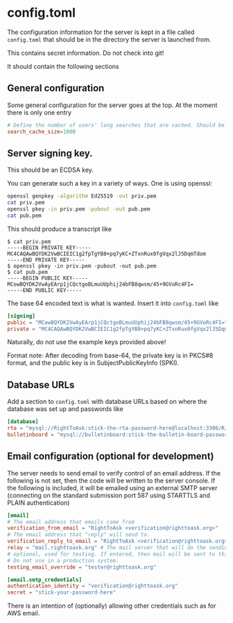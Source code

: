 # config.toml

The configuration information for the server is kept in a file called `config.toml` that should
be in the directory the server is launched from.

This contains secret information. Do not check into git!

It should contain the following sections

## General configuration

Some general configuration for the server goes at the top. At the moment there 
is only one entry

```toml
# Define the number of users' long searches that are cached. Should be O(number of users per hour)
search_cache_size=1000
```


## Server signing key.

This should be an ECDSA key.

You can generate such a key in a variety of ways. One is using openssl:

```bash
openssl genpkey -algorithm Ed25519 -out priv.pem
cat priv.pem 
openssl pkey -in priv.pem -pubout -out pub.pem
cat pub.pem
```

This should produce a transcript like
```text
$ cat priv.pem 
-----BEGIN PRIVATE KEY-----
MC4CAQAwBQYDK2VwBCIEIC1g2fpTgYB8+pq7yKC+ZTxnRux0fgVqx2lJ5DqmTdom
-----END PRIVATE KEY-----
$ openssl pkey -in priv.pem -pubout -out pub.pem
$ cat pub.pem
-----BEGIN PUBLIC KEY-----
MCowBQYDK2VwAyEArp1jCQctgoBLmuUUphij24bFB8qwsm/45+9GVoRc4FI=
-----END PUBLIC KEY----- 
```
The base 64 encoded text is what is wanted. Insert it into `config.toml` like
```toml
[signing]
public = "MCowBQYDK2VwAyEArp1jCQctgoBLmuUUphij24bFB8qwsm/45+9GVoRc4FI="
private = "MC4CAQAwBQYDK2VwBCIEIC1g2fpTgYB8+pq7yKC+ZTxnRux0fgVqx2lJ5DqmTdom"
```

Naturally, do not use the example keys provided above!

Format note: After decoding from base-64, the private key is in PKCS#8 format, and the public key is in SubjectPublicKeyInfo (SPKI).

## Database URLs

Add a section to `config.toml` with database URLs based on where the database 
was set up and passwords like

```toml
[database]
rta = "mysql://RightToAsk:stick-the-rta-password-here@localhost:3306/RightToAsk"
bulletinboard = "mysql://bulletinboard:stick-the-bulletin-board-password-here@localhost:3306/bulletinboard"
```

## Email configuration (optional for development)

The server needs to send email to verify control of an email address. If the following is not set,
then the code will be written to the server console. If the following is included, it will be emailed
using an external SMTP server (connecting on the standard submission port 587 using STARTTLS and PLAIN authentication)

```toml
[email]
# The email address that emails come from
verification_from_email = "RightToAsk <verification@righttoask.org>"
# The email address that "reply" will send to.
verification_reply_to_email = "RightToAsk <verification@righttoask.org>"
relay = "mail.righttoask.org" # The mail server that will do the sending. This is not a real one
# optional, used for testing. If entered, then mail will be sent to this address instead of where it is supposed to go.
# Do not use in a production system.
testing_email_override = "tester@righttoask.org"

[email.smtp_credentials]
authentication_identity = "verification@righttoask.org"
secret = "stick-your-password-here"
```

There is an intention of (optionally) allowing other credentials such as for AWS email.


